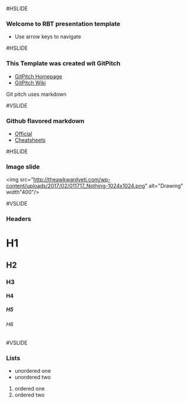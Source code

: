 #HSLIDE
### Welcome to RBT presentation template
- Use arrow keys to navigate

#HSLIDE
### This Template was created wit GitPitch
- [GitPitch Homepage](https://gitpitch.com)
- [GitPitch Wiki](https://github.com/gitpitch/gitpitch/wiki)

Git pitch uses markdown

#VSLIDE
### Github flavored markdown
- [Official](https://guides.github.com/features/mastering-markdown/)
- [Cheatsheets](https://github.com/adam-p/markdown-here/wiki/Markdown-Cheatsheet)

#HSLIDE
### Image slide
<img src="http://theawkwardyeti.com/wp-content/uploads/2017/02/011717_Nothing-1024x1024.png" alt="Drawing" width"400"/>

#VSLIDE
### Headers
# H1
## H2
### H3
#### H4
##### H5
###### H6

#VSLIDE
### Lists
- unordered one
- unordered two
1. ordered one
2. ordered two
